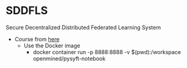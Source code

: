 # SDDFLS
Secure Decentralized Distributed Federated Learning System

* Course from [here](https://github.com/OpenMined/PySyft)
  * Use the Docker image
    * docker container run -p 8888:8888 -v $(pwd):/workspace  openmined/pysyft-notebook